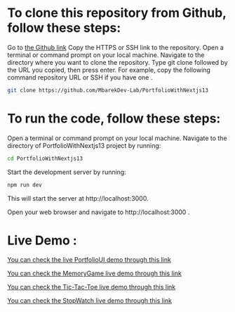# To clone this repository from Github, follow these steps:

Go to [the Github link](https://github.com/MbarekDev-Lab/PortfolioWithNextjs13) 
Copy the HTTPS or SSH link to the repository.
Open a terminal or command prompt on your local machine.
Navigate to the directory where you want to clone the repository.
Type git clone followed by the URL you copied, then press enter.
For example, copy the following command repository URL or SSH if you have one .
```bash
git clone https://github.com/MbarekDev-Lab/PortfolioWithNextjs13
```
# To run the code, follow these steps:

Open a terminal or command prompt on your local machine.
Navigate to the directory of PortfolioWithNextjs13 project by running:
```bash
cd PortfolioWithNextjs13
````
Start the development server by running:
```bash
npm run dev
```
This will start the server at http://localhost:3000.

Open your web browser and navigate to http://localhost:3000 .

# Live Demo :

[You can check the live PortfolioUI demo through this link](https://portfolio-with-nextjs13.vercel.app/)

[You can check the MemoryGame live demo  through this link](https://memorygame-orpin.vercel.app/)

[You can check the Tic-Tac-Toe live demo through this link](https://tic-tac-toe-three-beta.vercel.app/)

[You can check the StopWatch live demo through this link](https://myfirst-reactapp-deploy.vercel.app/)





